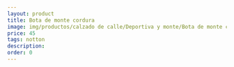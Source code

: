 ```yaml
---
layout: product
title: Bota de monte cordura
image: img/productos/calzado de calle/Deportiva y monte/Bota de monte cordura=45=notton.webp
price: 45
tags: notton
description: 
order: 0
---
```

